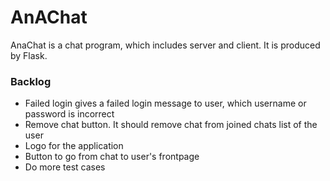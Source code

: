 # AnAChat

AnaChat is a chat program, which includes server and client.
It is produced by Flask.



### Backlog
* Failed login gives a failed login message to user, which username or password is incorrect
* Remove chat button. It should remove chat from joined chats list of the user
* Logo for the application
* Button to go from chat to user's frontpage
* Do more test cases

